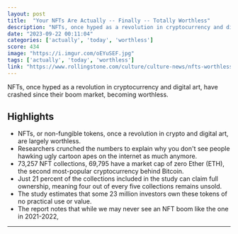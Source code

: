 ```yaml
---
layout: post
title:  "Your NFTs Are Actually -- Finally -- Totally Worthless"
description: "NFTs, once hyped as a revolution in cryptocurrency and digital art, have crashed since their boom market, becoming worthless."
date: "2023-09-22 00:11:04"
categories: ['actually', 'today', 'worthless']
score: 434
image: "https://i.imgur.com/oEYuSEF.jpg"
tags: ['actually', 'today', 'worthless']
link: "https://www.rollingstone.com/culture/culture-news/nfts-worthless-researchers-find-1234828767"
---
```


NFTs, once hyped as a revolution in cryptocurrency and digital art, have crashed since their boom market, becoming worthless.

## Highlights

- NFTs, or non-fungible tokens, once a revolution in crypto and digital art, are largely worthless.
- Researchers crunched the numbers to explain why you don't see people hawking ugly cartoon apes on the internet as much anymore.
- 73,257 NFT collections, 69,795 have a market cap of zero Ether (ETH), the second most-popular cryptocurrency behind Bitcoin.
- Just 21 percent of the collections included in the study can claim full ownership, meaning four out of every five collections remains unsold.
- The study estimates that some 23 million investors own these tokens of no practical use or value.
- The report notes that while we may never see an NFT boom like the one in 2021-2022,

---
